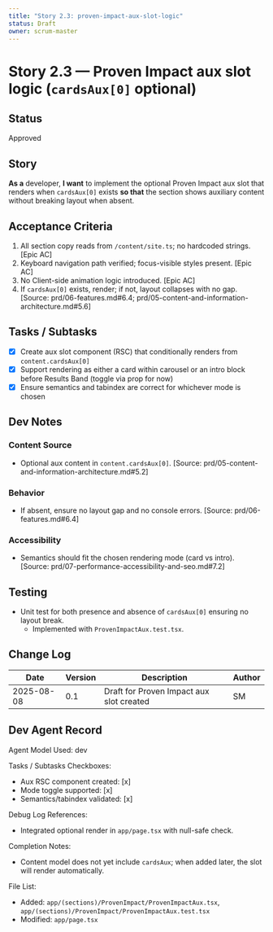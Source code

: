 ```yaml
---
title: "Story 2.3: proven-impact-aux-slot-logic"
status: Draft
owner: scrum-master
---
```


# Story 2.3 — Proven Impact aux slot logic (`cardsAux[0]` optional)

## Status
Approved

## Story
**As a** developer,
**I want** to implement the optional Proven Impact aux slot that renders when `cardsAux[0]` exists
**so that** the section shows auxiliary content without breaking layout when absent.

## Acceptance Criteria
1. All section copy reads from `/content/site.ts`; no hardcoded strings. [Epic AC]
2. Keyboard navigation path verified; focus-visible styles present. [Epic AC]
3. No Client-side animation logic introduced. [Epic AC]
4. If `cardsAux[0]` exists, render; if not, layout collapses with no gap. [Source: prd/06-features.md#6.4; prd/05-content-and-information-architecture.md#5.6]

## Tasks / Subtasks
- [x] Create aux slot component (RSC) that conditionally renders from `content.cardsAux[0]`
- [x] Support rendering as either a card within carousel or an intro block before Results Band (toggle via prop for now)
- [x] Ensure semantics and tabindex are correct for whichever mode is chosen

## Dev Notes

### Content Source
- Optional aux content in `content.cardsAux[0]`. [Source: prd/05-content-and-information-architecture.md#5.2]

### Behavior
- If absent, ensure no layout gap and no console errors. [Source: prd/06-features.md#6.4]

### Accessibility
- Semantics should fit the chosen rendering mode (card vs intro). [Source: prd/07-performance-accessibility-and-seo.md#7.2]

## Testing
- Unit test for both presence and absence of `cardsAux[0]` ensuring no layout break.
  - Implemented with `ProvenImpactAux.test.tsx`.

## Change Log
| Date       | Version | Description                                 | Author |
|------------|---------|---------------------------------------------|--------|
| 2025-08-08 | 0.1     | Draft for Proven Impact aux slot created    | SM     |

## Dev Agent Record
Agent Model Used: dev

Tasks / Subtasks Checkboxes:
- Aux RSC component created: [x]
- Mode toggle supported: [x]
- Semantics/tabindex validated: [x]

Debug Log References:
- Integrated optional render in `app/page.tsx` with null-safe check.

Completion Notes:
- Content model does not yet include `cardsAux`; when added later, the slot will render automatically.

File List:
- Added: `app/(sections)/ProvenImpact/ProvenImpactAux.tsx`, `app/(sections)/ProvenImpact/ProvenImpactAux.test.tsx`
- Modified: `app/page.tsx`



